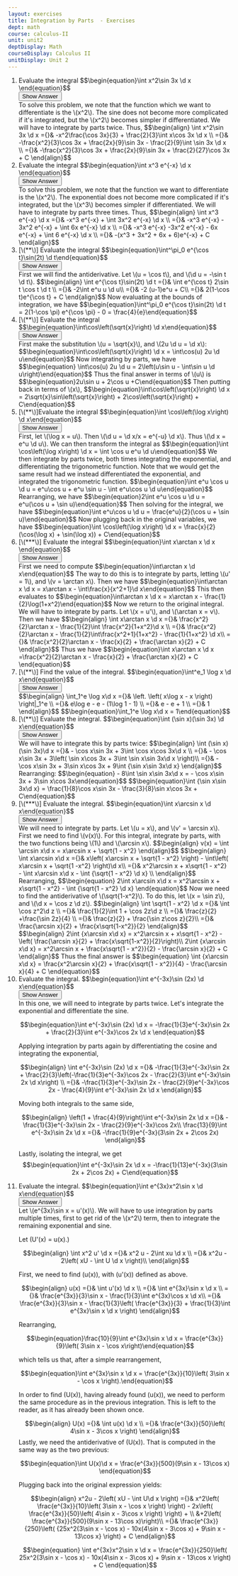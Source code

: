 ```yaml
---
layout: exercises
title: Integration by Parts  - Exercises
dept: math
course: calculus-II
unit: unit2
deptDisplay: Math
courseDisplay: Calculus II
unitDisplay: Unit 2
---
```

<ol>

<li> <div class="exercise">  Evaluate the integral
$$\begin{equation}\int x^2\sin 3x \d x \end{equation}$$

<div class="answerBox"> 
 <button onclick="myFunction('answer5')" class="answerButton">Show Answer</button> 
 <div  id='answer5' class="answer" >
To solve this problem, we note that the function which we want to differentiate is the \(x^2\). The sine does not become more complicated if it's integrated, but the \(x^2\) becomes simpler if differentiated. We will have to integrate by parts twice. Thus, 
$$\begin{align}
\int x^2\sin 3x \d x ={}& -x^2\frac{\cos 3x}{3} + \frac{2}{3}\int x\cos 3x \d x \\
={}& -\frac{x^2}{3}\cos 3x + \frac{2x}{9}\sin 3x - \frac{2}{9}\int \sin 3x \d x \\
={}& -\frac{x^2}{3}\cos 3x + \frac{2x}{9}\sin 3x + \frac{2}{27}\cos 3x + C
\end{align}$$

</div> 
 </div>

</div> </li>
<li> <div class="exercise">  Evaluate the integral
$$\begin{equation}\int x^3 e^{-x} \d x \end{equation}$$

<div class="answerBox"> 
 <button onclick="myFunction('answer18')" class="answerButton">Show Answer</button> 
 <div  id='answer18' class="answer" >
To solve this problem, we note that the function we want to differentiate is the \(x^2\). The exponential does not become more complicated if it's integrated, but the \(x^3\) becomes simpler if differentiated. We will have to integrate by parts three times. Thus, 
$$\begin{align}
\int x^3 e^{-x} \d x ={}& -x^3 e^{-x} + \int 3x^2 e^{-x} \d x \\
={}& -x^3 e^{-x} - 3x^2 e^{-x} + \int 6x e^{-x} \d x \\
={}& -x^3 e^{-x} -3x^2 e^{-x} - 6x e^{-x} + \int 6 e^{-x} \d x \\
={}& -(x^3 + 3x^2 + 6x + 6)e^{-x} + C
\end{align}$$
</div> 
 </div>


</div> </li>
<li> <div class="exercise"> [\(**\)] Evaluate the integral
$$\begin{equation}\int^\pi_0 e^{\cos t}\sin(2t) \d t\end{equation}$$

<div class="answerBox"> 
 <button onclick="myFunction('answer32')" class="answerButton">Show Answer</button> 
 <div  id='answer32' class="answer" >
First we will find the antiderivative. Let \(u = \cos t\), and \(\d u = -\sin t \d t\).
$$\begin{align}
\int e^{\cos t}\sin(2t) \d t ={}& \int e^{\cos t} 2\sin t \cos t \d t \\
={}& -2\int e^u u \d u\\
={}& -2 (u-1)e^u + C\\
={}& 2(1-\cos t)e^{\cos t} + C
\end{align}$$
Now evaluating at the bounds of integration, we have 
$$\begin{equation}\int^\pi_0 e^{\cos t}\sin(2t) \d t = 2(1-\cos \pi) e^{\cos \pi} - 0 = \frac{4}{e}\end{equation}$$
</div> 
 </div>


</div> </li>
<li> <div class="exercise"> [\(**\)] Evaluate the integral
$$\begin{equation}\int\cos\left(\sqrt{x}\right) \d x\end{equation}$$

<div class="answerBox"> 
 <button onclick="myFunction('answer48')" class="answerButton">Show Answer</button> 
 <div  id='answer48' class="answer" >
First make the substitution \(u = \sqrt{x}\), and \(2u \d u = \d x\):
$$\begin{equation}\int\cos\left(\sqrt{x}\right) \d x = \int\cos(u) 2u \d u\end{equation}$$
Now integrating by parts, we have
$$\begin{equation} \int\cos(u) 2u \d u = 2\left(u\sin u - \int\sin u \d u\right)\end{equation}$$
Thus the final answer in terms of \(u\) is
$$\begin{equation}2u\sin u + 2\cos u +C\end{equation}$$
Then putting back in terms of \(x\),
$$\begin{equation}\int\cos\left(\sqrt{x}\right) \d x = 2\sqrt{x}\sin\left(\sqrt{x}\right) + 2\cos\left(\sqrt{x}\right) + C\end{equation}$$
</div> 
 </div>


</div> </li>
<li> <div class="exercise"> [\(**\)]Evaluate the integral
$$\begin{equation}\int \cos\left(\log x\right) \d x\end{equation}$$

<div class="answerBox"> 
 <button onclick="myFunction('answer63')" class="answerButton">Show Answer</button> 
 <div  id='answer63' class="answer" >
First, let \(\log x = u\). Then \(\d u = \d x/x = e^{-u} \d x\). Thus \(\d x = e^u \d u\). We can then transform the integral as
$$\begin{equation}\int \cos\left(\log x\right) \d x = \int \cos u e^u \d u\end{equation}$$
We then integrate by parts twice, both times integrating the exponential, and differentiating the trigonometric function. Note that we would get the same result had we instead differentiated the exponential, and integrated the trigonometric function. 
$$\begin{equation}\int e^u \cos u \d u = e^u\cos u + e^u \sin u - \int e^u\cos u \d u\end{equation}$$
Rearranging, we have
$$\begin{equation}2\int e^u \cos u \d u = e^u(\cos u + \sin u)\end{equation}$$
Then solving for the integral, we have
$$\begin{equation}\int e^u\cos u \d u = \frac{e^u}{2}(\cos u + \sin u)\end{equation}$$
Now plugging back in the original variables, we have
$$\begin{equation}\int \cos\left(\log x\right) \d x = \frac{x}{2}(\cos(\log x) + \sin(\log x)) + C\end{equation}$$

</div> 
 </div>


</div> </li>
<li> <div class="exercise"> [\(***\)] Evaluate the integral
$$\begin{equation}\int x\arctan x \d x \end{equation}$$

<div class="answerBox"> 
 <button onclick="myFunction('answer81')" class="answerButton">Show Answer</button> 
 <div  id='answer81' class="answer" >
First we need to compute
$$\begin{equation}\int\arctan x \d x\end{equation}$$
The way to do this is to integrate by parts, letting \(u' = 1\), and \(v = \arctan x\). Then we have
$$\begin{equation}\int\arctan x \d x = x\arctan x - \int\frac{x}{x^2+1}\d x\end{equation}$$
This then evaluates to 
$$\begin{equation}\int\arctan x \d x = x\arctan x - \frac{1}{2}\log(1+x^2)\end{equation}$$
Now we return to the original integral. We will have to integrate by parts. Let \(x = u'\), and \(\arctan x = v\). Then we have
$$\begin{align}
\int x\arctan x \d x ={}& \frac{x^2}{2}\arctan x - \frac{1}{2}\int \frac{x^2}{1+x^2}\d x \\
={}& \frac{x^2}{2}\arctan x - \frac{1}{2}\int\frac{x^2+1}{1+x^2} - \frac{1}{1+x^2} \d x\\
={}& \frac{x^2}{2}\arctan x - \frac{x}{2} + \frac{\arctan x}{2} + C
\end{align}$$
Thus we have
$$\begin{equation}\int x\arctan x \d x =\frac{x^2}{2}\arctan x - \frac{x}{2} + \frac{\arctan x}{2} + C \end{equation}$$
</div> 
 </div>


</div> </li>
<li> <div class="exercise"> [\(**\)] Find the value of the integral. $$\begin{equation}\int^e_1 \log x \d x\end{equation}$$

<div class="answerBox"> 
 <button onclick="myFunction('answer101')" class="answerButton">Show Answer</button> 
 <div  id='answer101' class="answer" >
$$\begin{align}
\int_1^e \log x\d x  ={}& \left. \left( x\log x - x \right) \right|_1^e \\
={}& e\log e - e - (1\log 1 - 1) \\
={}& e - e + 1 \\
={}& 1
\end{align}$$
$$\begin{equation}\int_1^e \log x\d x  = 1\end{equation}$$

</div> 
 </div>


</div> </li>
<li> <div class="exercise"> [\(**\)] Evaluate the integral. $$\begin{equation}\int (\sin x)(\sin 3x) \d x\end{equation}$$

<div class="answerBox"> 
 <button onclick="myFunction('answer115')" class="answerButton">Show Answer</button> 
 <div  id='answer115' class="answer" >
We will have to integrate this by parts twice:
$$\begin{align}
\int (\sin x)(\sin 3x)\d x ={}&  - \cos x\sin 3x + 3\int \cos x\cos 3x\d x \\
={}&  - \cos x\sin 3x + 3\left( \sin x\cos 3x + 3\int \sin x\sin 3x\d x \right)\\
={}&  - \cos x\sin 3x + 3\sin x\cos 3x + 9\int {\sin x\sin 3x\d x} 
\end{align}$$
Rearranging:
$$\begin{equation} - 8\int \sin x\sin 3x\d x =  - \cos x\sin 3x + 3\sin x\cos 3x\end{equation}$$
$$\begin{equation}\int {\sin x\sin 3x\d x}  = \frac{1}{8}\cos x\sin 3x - \frac{3}{8}\sin x\cos 3x + C\end{equation}$$
</div> 
 </div>


</div> </li>
<li> <div class="exercise"> [\(***\)] Evaluate the integral. $$\begin{equation}\int x\arcsin x \d x\end{equation}$$

<div class="answerBox"> 
 <button onclick="myFunction('answer130')" class="answerButton">Show Answer</button> 
 <div  id='answer130' class="answer" >
We will need to integrate by parts. Let \(u = x\), and \(v' = \arcsin x\). First we need to find \(v(x)\). For this integral, integrate by parts, with the two functions being \(1\) and \(\arcsin x\). 
$$\begin{align}
v(x) = \int \arcsin x\d x  = x\arcsin x + \sqrt{1 - x^2}
\end{align}$$
$$\begin{align}
\int x\arcsin x\d x  ={}& x\left( x\arcsin x + \sqrt{1 - x^2} \right) - \int\left( x\arcsin x + \sqrt{1 -x^2} \right)\d x\\
={}& x^2\arcsin x + x\sqrt{1 - x^2}  - \int x\arcsin x\d x - \int {\sqrt{1 - x^2} \d x} \\
\end{align}$$
Rearranging, 
$$\begin{equation}
2\int x\arcsin x\d x = x^2\arcsin x + x\sqrt{1 - x^2}  - \int {\sqrt{1 - x^2} \d x} 
\end{equation}$$
Now we need to find the antiderivative of \(\sqrt{1-x^2}\). To do this, let \(x = \sin z\), and \(\d x = \cos z \d z\). 
$$\begin{align}
\int \sqrt{1 - x^2} \d x  ={}& \int \cos z^2\d z \\
={}& \frac{1}{2}\int 1 + \cos 2z\d z \\
={}& \frac{z}{2} +\frac{\sin 2z}{4} \\
={}& \frac{z}{2} + \frac{\sin z\cos z}{2}\\
={}& \frac{\arcsin x}{2} + \frac{x\sqrt{1-x^2}}{2} 
\end{align}$$
$$\begin{align}
2\int {x\arcsin x\d x}  = x^2\arcsin x + x\sqrt{1 - x^2}  -\left(  \frac{\arcsin x}{2} + \frac{x\sqrt{1-x^2}}{2}\right)\\
2\int {x\arcsin x\d x}  = x^2\arcsin x + \frac{x\sqrt{1 - x^2}}{2} - \frac{\arcsin x}{2} + C
\end{align}$$
Thus the final answer is 
$$\begin{equation}
\int {x\arcsin x\d x}  = \frac{x^2\arcsin x}{2} + \frac{x\sqrt{1 - x^2}}{4} - \frac{\arcsin x}{4} + C
\end{equation}$$
</div> 
 </div>


</div> </li>
<li> <div class="exercise">  Evaluate the integral.
$$\begin{equation}\int e^{-3x}\sin (2x) \d x\end{equation}$$

<div class="answerBox"> 
 <button onclick="myFunction('answer165')" class="answerButton">Show Answer</button> 
 <div  id='answer165' class="answer" >
In this one, we will need to integrate by parts twice. Let's integrate the exponential and differentiate the sine.
 
$$\begin{equation}\int e^{-3x}\sin (2x) \d x = -\frac{1}{3}e^{-3x}\sin 2x + \frac{2}{3}\int e^{-3x}\cos 2x \d x \end{equation}$$

Applying integration by parts again by differentiating the cosine and integrating the exponential, 

$$\begin{align}
\int e^{-3x}\sin (2x) \d x ={}& -\frac{1}{3}e^{-3x}\sin 2x + \frac{2}{3}\left(-\frac{1}{3}e^{-3x}\cos 2x - \frac{2}{3}\int e^{-3x}\sin 2x \d x\right)  \\
={}& -\frac{1}{3}e^{-3x}\sin 2x - \frac{2}{9}e^{-3x}\cos 2x - \frac{4}{9}\int e^{-3x}\sin 2x \d x
\end{align}$$

Moving both integrals to the same side, 

$$\begin{align}
\left(1 + \frac{4}{9}\right)\int e^{-3x}\sin 2x \d x ={}& -\frac{1}{3}e^{-3x}\sin 2x - \frac{2}{9}e^{-3x}\cos 2x\\
\frac{13}{9}\int e^{-3x}\sin 2x \d x ={}& -\frac{1}{9}e^{-3x}(3\sin 2x + 2\cos 2x)
\end{align}$$

Lastly, isolating the integral, we get 
$$\begin{equation}\int e^{-3x}\sin 2x \d x = -\frac{1}{13}e^{-3x}(3\sin 2x + 2\cos 2x) + C\end{equation}$$
</div> 
 </div>


</div> </li>
<li> <div class="exercise">  Evaluate the integral. 
$$\begin{equation}\int e^{3x}x^2\sin x \d x\end{equation}$$

<div class="answerBox"> 
 <button onclick="myFunction('answer192')" class="answerButton">Show Answer</button> 
 <div  id='answer192' class="answer" >
Let \(e^{3x}\sin x = u'(x)\). We will have to use integration by parts multiple times, first to get rid of the \(x^2\) term, then to integrate the remaining exponential and sine.

Let \(U'(x)  =  u(x).\)

$$\begin{align}
\int x^2 u' \d x ={}& x^2 u - 2\int xu \d x  \\
={}& x^2u - 2\left( xU - \int U \d x \right)\\
\end{align}$$

First, we need to find \(u(x)\), with \(u'(x)\) defined as above. 

$$\begin{align}
u(x) ={}& \int u'(x) \d x \\
={}& \int e^{3x}\sin x \d x \\
={}& \frac{e^{3x}}{3}\sin x - \frac{1}{3}\int e^{3x}\cos x \d x\\
={}& \frac{e^{3x}}{3}\sin x - \frac{1}{3}\left( \frac{e^{3x}}{3} + \frac{1}{3}\int e^{3x}\sin x \d x \right)
\end{align}$$

Rearranging, 

$$\begin{equation}\frac{10}{9}\int e^{3x}\sin x \d x = \frac{e^{3x}}{9}\left( 3\sin x - \cos x\right)\end{equation}$$

which tells us that, after a simple rearrangement,

$$\begin{equation}\int e^{3x}\sin x \d x  = \frac{e^{3x}}{10}\left( 3\sin x - \cos x \right).\end{equation}$$

In order to find \(U(x)\), having already found \(u(x)\), we need to perform the same procedure as in the previous integration. This is left to the reader, as it has already been shown once. 

$$\begin{align}
U(x) ={}& \int u(x) \d x \\
={}& \frac{e^{3x}}{50}\left( 4\sin x - 3\cos x \right) 
\end{align}$$
Lastly, we need the antiderivative of \(U(x)\). That is computed in the same way as the two previous:

$$\begin{equation}\int U(x)\d x = \frac{e^{3x}}{500}(9\sin x - 13\cos x) \end{equation}$$

Plugging back into the original expression yields:

$$\begin{align}
x^2u - 2\left( xU - \int U\d x \right) ={}& x^2\left( \frac{e^{3x}}{10}\left( 3\sin x - \cos x \right) \right) - 2x\left( \frac{e^{3x}}{50}\left( 4\sin x - 3\cos x \right) \right) + \\
&+2\left( \frac{e^{3x}}{500}(9\sin x - 13\cos x)\right)\\
={}& \frac{e^{3x}}{250}\left( {25x^2(3\sin x - \cos x) - 10x(4\sin x - 3\cos x) + 9\sin x - 13\cos x} \right) + C
\end{align}$$

$$\begin{equation}
\int e^{3x}x^2\sin x \d x = \frac{e^{3x}}{250}\left( 25x^2(3\sin x - \cos x) - 10x(4\sin x - 3\cos x) + 9\sin x - 13\cos x \right) + C
\end{equation}$$

</div> 
 </div>

</div> </li></ol>


